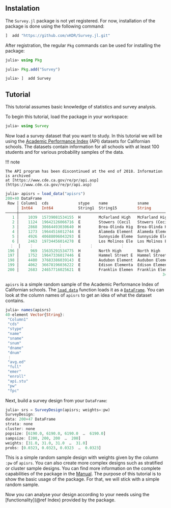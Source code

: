 ## Instalation

The `Survey.jl` package is not yet registered. For now, installation of the package
is done using the following command:

```julia
]  add "https://github.com/xKDR/Survey.jl.git"
```

After registration, the regular `Pkg` commands can be used for installing the package:

```julia
julia> using Pkg

julia> Pkg.add("Survey")
```

```julia
julia> ]  add Survey
```

## Tutorial

This tutorial assumes basic knowledge of statistics and survey analysis.

To begin this tutorial, load the package in your workspace:

```julia
julia> using Survey
```

Now load a survey dataset that you want to study. In this tutorial we will be using
the [Academic Performance Index](https://r-survey.r-forge.r-project.org/survey/html/api.html)
(API) datasets for Californian schools. The datasets contain information for all
schools with at least 100 students and for various probability samples of the
data.

!!! note

    The API program has been discontinued at the end of 2018. Information is archived
    at [https://www.cde.ca.gov/re/pr/api.asp](https://www.cde.ca.gov/re/pr/api.asp)

```julia
julia> apisrs = load_data("apisrs")
200×40 DataFrame
 Row │ Column1  cds             stype    name             sname                          snum   dn ⋯
     │ Int64    Int64           String1  String15         String                         Int64  St ⋯
─────┼──────────────────────────────────────────────────────────────────────────────────────────────
   1 │    1039  15739081534155  H        McFarland High   McFarland High                  1039  Mc ⋯
   2 │    1124  19642126066716  E        Stowers (Cecil   Stowers (Cecil B.) Elementary   1124  AB
   3 │    2868  30664493030640  H        Brea-Olinda Hig  Brea-Olinda High                2868  Br
   4 │    1273  19644516012744  E        Alameda Element  Alameda Elementary              1273  Do
   5 │    4926  40688096043293  E        Sunnyside Eleme  Sunnyside Elementary            4926  Sa ⋯
   6 │    2463  19734456014278  E        Los Molinos Ele  Los Molinos Elementary          2463  Ha
  ⋮  │    ⋮           ⋮            ⋮            ⋮                       ⋮                  ⋮       ⋱
 196 │     969  15635291534775  H        North High       North High                       969  Ke
 197 │    1752  19647336017446  E        Hammel Street E  Hammel Street Elementary        1752  Lo
 198 │    4480  37683386039143  E        Audubon Element  Audubon Elementary              4480  Sa ⋯
 199 │    4062  36678196036222  E        Edison Elementa  Edison Elementary               4062  On
 200 │    2683  24657716025621  E        Franklin Elemen  Franklin Elementary             2683  Me
                                                                     34 columns and 189 rows omitted
```

`apisrs` is a simple random sample of the Academic Performance Index of Californian
schools. The [`load_data`](@ref) function loads it as a
[`DataFrame`](https://dataframes.juliadata.org/stable/lib/types/#DataFrames.DataFrame).
You can look at the column names of `apisrs` to get an idea of what the dataset
contains.

```julia
julia> names(apisrs)
40-element Vector{String}:
 "Column1"
 "cds"
 "stype"
 "name"
 "sname"
 "snum"
 "dname"
 "dnum"
 ⋮
 "avg.ed"
 "full"
 "emer"
 "enroll"
 "api.stu"
 "pw"
 "fpc"
```

Next, build a survey design from your `DataFrame`:

```julia
julia> srs = SurveyDesign(apisrs; weights=:pw)
SurveyDesign:
data: 200×47 DataFrame
strata: none
cluster: none
popsize: [6190.0, 6190.0, 6190.0  …  6190.0]
sampsize: [200, 200, 200  …  200]
weights: [31.0, 31.0, 31.0  …  31.0]
probs: [0.0323, 0.0323, 0.0323  …  0.0323]
```

This is a simple random sample design with weights given by the column `:pw` of
`apisrs`. You can also create more complex designs such as stratified or cluster
sample designs. You can find more information on the complete capabilities of
the package in the [Manual](@ref). The purpose of this tutorial is to show the
basic usage of the package. For that, we will stick with a simple random sample.

Now you can analyse your design according to your needs using the
[functionality](@ref Index) provided by the package.
